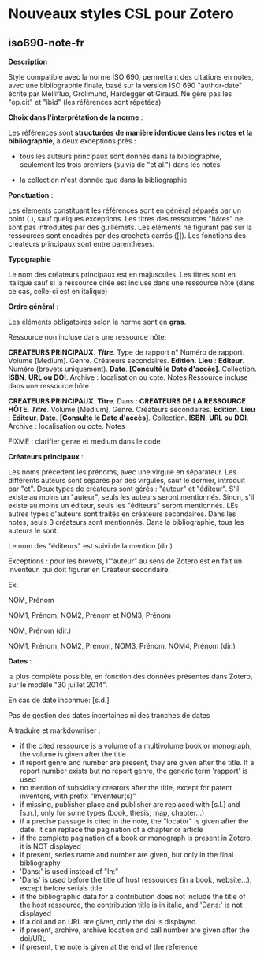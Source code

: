 # Nouveaux styles CSL pour Zotero
## iso690-note-fr
**Description** :

Style compatible avec la norme ISO 690, permettant des citations en notes, avec une bibliographie finale, basé sur la version ISO 690 "author-date" écrite par Mellifluo, Grolimund, Hardegger et Giraud.
Ne gère pas les "op.cit" et "ibid" (les références sont répétées)

**Choix dans l'interprétation de la norme** :

Les références sont **structurées de manière identique dans les notes et la bibliographie**, à deux exceptions près :

- tous les auteurs principaux sont donnés dans la bibliographie, seulement les trois premiers (suivis de "et al.") dans les notes

- la collection n'est donnée que dans la bibliographie

**Ponctuation** :

Les élements constituant les références sont en général séparés par un point (.), sauf quelques exceptions. Les titres des ressources "hôtes" ne sont pas introduites par des guillemets. Les éléments ne figurant pas sur la ressources sont encadrés par des crochets carrés (\[\]). Les fonctions des créateurs principaux sont entre parenthèses.

**Typographie**

Le nom des créateurs principaux est en majuscules. Les titres sont en italique sauf si la ressource citée est incluse dans une ressource hôte (dans ce cas, celle-ci est en italique)

**Ordre général** :

Les éléments obligatoires selon la norme sont en **gras**.

Ressource non incluse dans une ressource hôte:

**CREATEURS PRINCIPAUX**. ***Titre***. Type de rapport n° Numéro de rapport. Volume \[Medium\]. Genre. Créateurs secondaires. **Edition**. **Lieu** : **Editeur**. Numéro (brevets uniquement). **Date**. **\[Consulté le Date d'accès\]**. Collection. **ISBN**. **URL ou DOI**. Archive : localisation ou cote. Notes
Ressource incluse dans une ressource hôte

**CREATEURS PRINCIPAUX**. **Titre**. Dans : **CREATEURS DE LA RESSOURCE HÔTE**. ***Titre***. Volume \[Medium\]. Genre. Créateurs secondaires. **Edition**. **Lieu** : **Editeur**. **Date**. **\[Consulté le Date d'accès\]**. Collection. **ISBN**. **URL ou DOI**. Archive : localisation ou cote. Notes

FIXME : clarifier genre et medium dans le code

**Créateurs principaux** :

Les noms précèdent les prénoms, avec une virgule en séparateur. Les différents auteurs sont séparés par des virgules, sauf le dernier, introduit par "et". Deux types de créateurs sont gérés : "auteur" et "éditeur". S'il existe au moins un "auteur", seuls les auteurs seront mentionnés. Sinon, s'il existe au moins un éditeur, seuls les "éditeurs" seront mentionnés. LEs autres types d'auteurs sont traités en créateurs secondaires.
Dans les notes, seuls 3 créateurs sont mentionnés. Dans la bibliographie, tous les auteurs le sont.

Le nom des "éditeurs" est suivi de la mention (dir.)

Exceptions : pour les brevets, l'"auteur" au sens de Zotero est en fait un inventeur, qui doit figurer en Créateur secondaire.

Ex:

NOM, Prénom

NOM1, Prénom, NOM2, Prénom et NOM3, Prénom

NOM, Prénom (dir.)

NOM1, Prénom, NOM2, Prénom, NOM3, Prénom, NOM4, Prénom (dir.)

**Dates** :

la plus complète possible, en fonction des données présentes dans Zotero, sur le modèle "30 juillet 2014".

En cas de date inconnue: \[s.d.\]

Pas de gestion des dates incertaines ni des tranches de dates


A traduire et markdowniser :

- if the cited ressource is a volume of a multivolume book or monograph, the volume is given after the title
- if report genre and number are present, they are given after the title. If a report number exists but no report genre, the generic term 'rapport' is used
- no mention of subsidiary creators after the title, except for patent inventors, with prefix "Inventeur(s)"
- if missing, publisher place and publisher are replaced with \[s.l.\] and \[s.n.\], only for some types (book, thesis, map, chapter...)
- if a precise passage is cited in the note, the "locator" is given after the date. It can replace the pagination of a chapter or article
- if the complete pagination of a book or monograph is present in Zotero, it is NOT displayed
- if present, series name and number are given, but only in the final bibliography
- 'Dans:' is used instead of "In:"
- 'Dans' is used before the title of host ressources (in a book, website...), except before serials title
- if the bibliographic data for a contribution does not include the title of the host ressource, the contribution title is in italic, and 'Dans:' is not displayed
- if a doi and an URL are given, only the doi is displayed
- if present, archive, archive location and call number are given after the doi/URL
- if present, the note is given at the end of the reference

